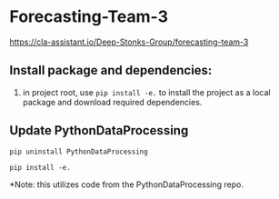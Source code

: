 # Forecasting-Team-3

https://cla-assistant.io/Deep-Stonks-Group/forecasting-team-3

## Install package and dependencies:
1. in project root, use `pip install -e.` to install the project as a local package and download required dependencies.

## Update PythonDataProcessing

`pip uninstall PythonDataProcessing`

`pip install -e.`

*Note: this utilizes code from the PythonDataProcessing repo.
